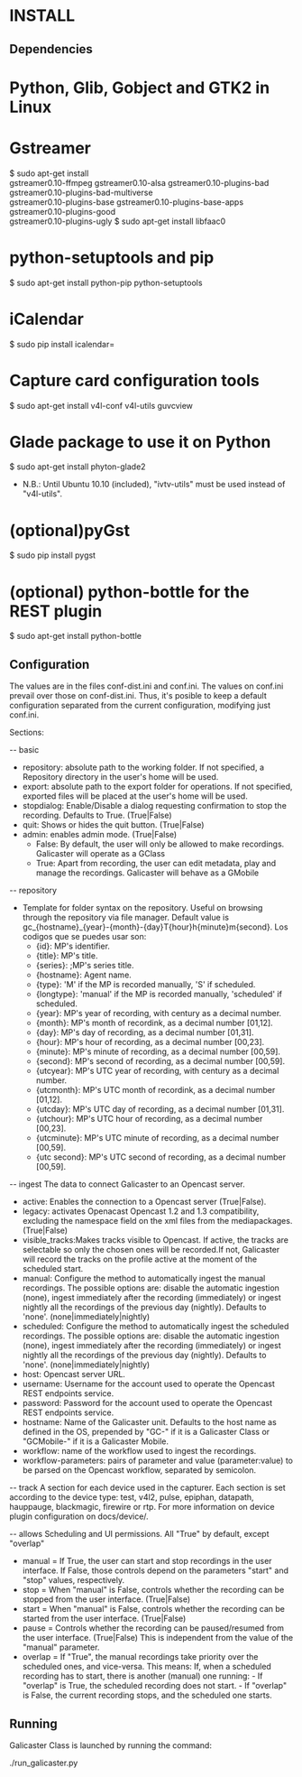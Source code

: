 INSTALL
========

Dependencies
------------

# Python, Glib, Gobject and GTK2 in Linux

# Gstreamer
$ sudo apt-get install \
    gstreamer0.10-ffmpeg gstreamer0.10-alsa gstreamer0.10-plugins-bad gstreamer0.10-plugins-bad-multiverse \
    gstreamer0.10-plugins-base gstreamer0.10-plugins-base-apps gstreamer0.10-plugins-good \
    gstreamer0.10-plugins-ugly 
$ sudo apt-get install libfaac0 

# python-setuptools and pip
$ sudo apt-get install python-pip python-setuptools

# iCalendar
$ sudo pip install icalendar=

# Capture card configuration tools
$ sudo apt-get install v4l-conf v4l-utils guvcview

# Glade package to use it on Python
$ sudo apt-get install phyton-glade2

  * N.B.: Until Ubuntu 10.10 (included), "ivtv-utils" must be used instead of "v4l-utils".

# (optional)pyGst
$ sudo pip install pygst

# (optional) python-bottle for the REST plugin
$ sudo apt-get install python-bottle

Configuration
-------------
The values are in the files conf-dist.ini and conf.ini. The values on conf.ini prevail over those on conf-dist.ini. Thus, it's posible to keep a default configuration separated from the current configuration, modifying just conf.ini.

Sections:

-- basic
   * repository: absolute path to the working folder. If not specified, a Repository directory in the user's home will be used.
   * export:  absolute path to the export folder for operations. If not specified, exported files will be placed at the user's home will be used.
   * stopdialog: Enable/Disable a dialog requesting confirmation to stop the recording. Defaults to True. (True|False)
   * quit: Shows or hides the quit button. (True|False)
   * admin: enables admin mode. (True|False)
      - False: By default, the user will only be allowed to make recordings. Galicaster will operate as a GClass
      - True: Apart from recording, the user can edit metadata, play and manage the recordings. Galicaster will behave as a GMobile

-- repository
   * Template for folder syntax on the repository. Useful on browsing through the repository via file manager. 
   Default value is gc_{hostname}_{year}-{month}-{day}T{hour}h{minute}m{second}. Los codigos que se puedes usar son:
      - {id}: MP's identifier.
      - {title}: MP's title.
      - {series}: ;MP's series title.
      - {hostname}: Agent name.
      - {type}: 'M' if the MP is recorded manually, 'S' if scheduled.
      - {longtype}: 'manual' if the MP is recorded manually, 'scheduled' if scheduled.
      - {year}: MP's year of recording, with century as a decimal number.
      - {month}: MP's month of recordink, as a decimal number [01,12].
      - {day}: MP's day of recording, as a decimal number [01,31].
      - {hour}: MP's hour of recording, as a decimal number [00,23].
      - {minute}: MP's minute of recording, as a decimal number [00,59].
      - {second}: MP's second of recording, as a decimal number [00,59].
      - {utcyear}: MP's  UTC year of recording, with century as a decimal number.
      - {utcmonth}: MP's UTC month of recordink, as a decimal number [01,12].
      - {utcday}: MP's UTC day of recording, as a decimal number [01,31].
      - {utchour}: MP's UTC hour of recording, as a decimal number [00,23].
      - {utcminute}: MP's UTC minute of recording, as a decimal number [00,59].
      - {utc second}: MP's UTC second of recording, as a decimal number [00,59].

-- ingest
   The data to connect Galicaster to an Opencast server.
   * active: Enables the connection to a Opencast server (True|False).
   * legacy: activates Openacast Opencast 1.2 and 1.3 compatibility, excluding the namespace field on the xml files from the mediapackages. (True|False) 
   * visible_tracks:Makes tracks visible to Opencast. If active, the tracks are selectable so only the chosen ones will be recorded.If not, Galicaster will record the tracks on the profile active at the moment of the scheduled start.
   * manual: Configure the method to automatically ingest the manual recordings. The possible options are: disable the automatic ingestion (none), ingest immediately after the recording (immediately) or ingest nightly all the recordings of the previous day (nightly). Defaults to 'none'. (none|immediately|nightly)
   * scheduled: Configure the method to automatically ingest the scheduled recordings. The possible options are: disable the automatic ingestion (none), ingest immediately after the recording (immediately) or ingest nightly all the recordings of the previous day (nightly). Defaults to 'none'. (none|immediately|nightly)
   * host: Opencast server URL.
   * username: Username for the account used to operate the Opencast REST endpoints service.
   * password: Password for the account  used to operate the Opencast REST endpoints service.
   * hostname: Name of the Galicaster unit. Defaults to the host name as defined in the OS, prepended by "GC-" if it is a Galicaster Class or "GCMobile-" if it is a Galicaster Mobile.
   * workflow: name of the workflow used to ingest the recordings.
   * workflow-parameters: pairs of parameter and value (parameter:value) to be parsed on the Opencast workflow, separated by semicolon.

-- track
   A section for each device used in the capturer. Each section is set according to the device type: test, v4l2, pulse, epiphan, datapath, hauppauge, blackmagic, firewire or rtp. For more information on device plugin configuration on docs/device/.  

-- allows
   Scheduling and UI permissions.
   All "True" by default, except "overlap"
   * manual = If True, the user can start and stop recordings in the user interface.
              If False, those controls depend on the parameters "start" and "stop" values, respectively.
   * stop = When "manual" is False, controls whether the recording can be stopped from the user interface. (True|False)
   * start = When "manual" is False, controls whether the recording can be started from the user interface. (True|False)
   * pause = Controls whether the recording can be paused/resumed from the user interface. (True|False)
             This is independent from the value of the "manual" parameter. 
   * overlap = If "True", the manual recordings take priority over the scheduled ones, and vice-versa. This means: 
                  If, when a scheduled recording has to start, there is another (manual) one running:
                  - If "overlap" is True, the scheduled recording does not start.
               -    If "overlap" is False, the current recording stops, and the scheduled one starts.

Running
---------
Galicaster Class is launched by running the command:
   
   ./run_galicaster.py
